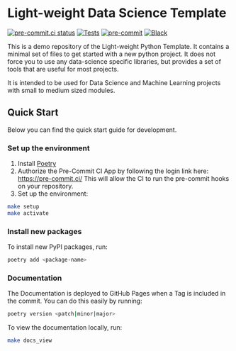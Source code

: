 # Light-weight Data Science Template

[![pre-commit.ci status](https://results.pre-commit.ci/badge/github/MoritzM00/python-template/main.svg)](https://results.pre-commit.ci/latest/github/MoritzM00/python-template/main)
[![Tests](https://github.com/MoritzM00/python-template/actions/workflows/test.yaml/badge.svg)](https://github.com/MoritzM00/python-template/actions/workflows/test.yaml)
[![pre-commit](https://img.shields.io/badge/pre--commit-enabled-brightgreen?logo=pre-commit&logoColor=white)][pre-commit]
[![Black](https://img.shields.io/badge/code%20style-black-000000.svg)][black]

[pre-commit]: https://github.com/pre-commit/pre-commit
[black]: https://github.com/psf/black

This is a demo repository of the Light-weight Python Template.
It contains a minimal set of files to get started with a new python project. It does not force you to use any data-science specific libraries, but provides a set of tools that are useful for most projects.

It is intended to be used for Data Science and Machine Learning projects with small to medium sized modules.

## Quick Start

Below you can find the quick start guide for development.

### Set up the environment

1. Install [Poetry](https://python-poetry.org/docs/#installation)
2. Authorize the Pre-Commit CI App by following the login link here: <https://pre-commit.ci/>
   This will allow the CI to run the pre-commit hooks on your repository.
3. Set up the environment:

```bash
make setup
make activate
```

### Install new packages

To install new PyPI packages, run:

```bash
poetry add <package-name>
```

### Documentation

The Documentation is deployed to GitHub Pages when a Tag is included in the commit.
You can do this easily by running:

```bash
poetry version <patch|minor|major>
```

To view the documentation locally, run:

```bash
make docs_view
```
